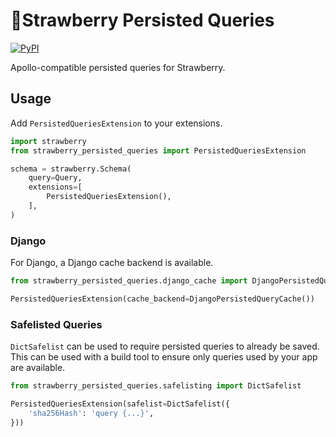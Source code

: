 # 🍓Strawberry Persisted Queries

[![PyPI](https://img.shields.io/pypi/v/strawberry_persisted_queries?logo=pypi&logoColor=white&style=for-the-badge)](https://pypi.org/project/strawberry_persisted_queries/)

Apollo-compatible persisted queries for Strawberry. 

## Usage

Add `PersistedQueriesExtension` to your extensions.

```python
import strawberry
from strawberry_persisted_queries import PersistedQueriesExtension

schema = strawberry.Schema(
    query=Query,
    extensions=[
        PersistedQueriesExtension(),
    ],
)
```

### Django

For Django, a Django cache backend is available.
```python
from strawberry_persisted_queries.django_cache import DjangoPersistedQueryCache

PersistedQueriesExtension(cache_backend=DjangoPersistedQueryCache())
```

### Safelisted Queries

`DictSafelist` can be used to require persisted queries to already be saved.
This can be used with a build tool to ensure only queries used by your app are available.

```python
from strawberry_persisted_queries.safelisting import DictSafelist

PersistedQueriesExtension(safelist=DictSafelist({
    'sha256Hash': 'query {...}',
}))
```